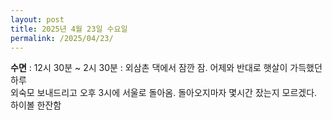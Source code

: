 ```yaml
---
layout: post
title: 2025년 4월 23일 수요일
permalink: /2025/04/23/
---
```

**수면** : 12시 30분 ~ 2시 30분 : 외삼촌 댁에서 잠깐 잠. 어제와 반대로 햇살이 가득했던 하루<br/>
외숙모 보내드리고 오후 3시에 서울로 돌아옴. 돌아오지마자 몇시간 잤는지 모르겠다.<br/>
하이볼 한잔함